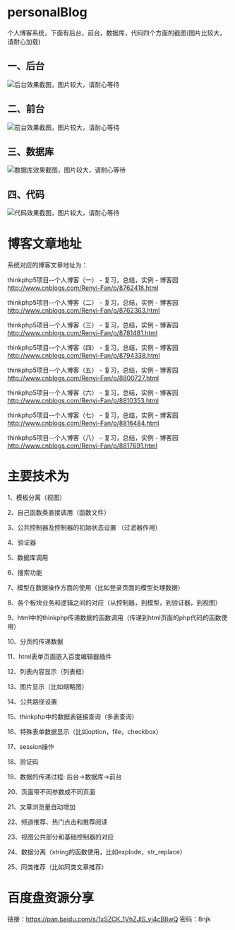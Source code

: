 # personalBlog
个人博客系统，下面有后台，前台，数据库，代码四个方面的截图(图片比较大，请耐心加载)

## 一、后台

![后台效果截图，图片较大，请耐心等待](https://github.com/fry404006308/personalBlog/blob/master/personalBlog/otherRes/effectImage/adminpage.gif)

## 二、前台

![前台效果截图，图片较大，请耐心等待](https://github.com/fry404006308/personalBlog/blob/master/personalBlog/otherRes/effectImage/frontpage.gif)

## 三、数据库

![数据库效果截图，图片较大，请耐心等待](https://github.com/fry404006308/personalBlog/blob/master/personalBlog/otherRes/effectImage/database.gif)

## 四、代码

![代码效果截图，图片较大，请耐心等待](https://github.com/fry404006308/personalBlog/blob/master/personalBlog/otherRes/effectImage/code.gif)


# 博客文章地址

系统对应的博客文章地址为：

thinkphp5项目--个人博客（一） - 复习，总结，实例 - 博客园
http://www.cnblogs.com/Renyi-Fan/p/8762418.html

thinkphp5项目--个人博客（二） - 复习，总结，实例 - 博客园
http://www.cnblogs.com/Renyi-Fan/p/8762363.html

thinkphp5项目--个人博客（三） - 复习，总结，实例 - 博客园
http://www.cnblogs.com/Renyi-Fan/p/8781481.html

thinkphp5项目--个人博客（四） - 复习，总结，实例 - 博客园
http://www.cnblogs.com/Renyi-Fan/p/8794338.html

thinkphp5项目--个人博客（五） - 复习，总结，实例 - 博客园
http://www.cnblogs.com/Renyi-Fan/p/8800727.html

thinkphp5项目--个人博客（六） - 复习，总结，实例 - 博客园
http://www.cnblogs.com/Renyi-Fan/p/8810353.html

thinkphp5项目--个人博客（七） - 复习，总结，实例 - 博客园
http://www.cnblogs.com/Renyi-Fan/p/8816484.html

thinkphp5项目--个人博客（八） - 复习，总结，实例 - 博客园
http://www.cnblogs.com/Renyi-Fan/p/8817691.html


# 主要技术为

1、模板分离（视图）

2、自己函数类直接调用（函数文件）

3、公共控制器及控制器的初始状态设置 （过滤器作用）

4、验证器

5、数据库调用

6、搜索功能

7、模型在数据操作方面的使用（比如登录页面的模型处理数据）

8、各个板块业务和逻辑之间的对应（从控制器，到模型，到验证器，到视图）

9、html中的thinkphp传递数据的函数调用（传递到html页面的php代码的函数使用）

10、分页的传递数据

11、html表单页面嵌入百度编辑器插件

12、列表内容显示（列表框）

13、图片显示（比如缩略图）

14、公共路径设置

15、thinkphp中的数据表链接查询（多表查询）

16、特殊表单数据显示（比如option，file，checkbox）

17、session操作

18、验证码

19、数据的传递过程: 后台->数据库->前台

20、页面带不同参数成不同页面

21、文章浏览量自动增加

22、频道推荐、热门点击和推荐阅读

23、视图公共部分和基础控制器的对应

24、数据分离（string的函数使用，比如explode，str_replace）

25、同类推荐（比如同类文章推荐）



# 百度盘资源分享
链接：https://pan.baidu.com/s/1xSZCK_1VhZJlS_vj4cB8wQ 密码：8njk



